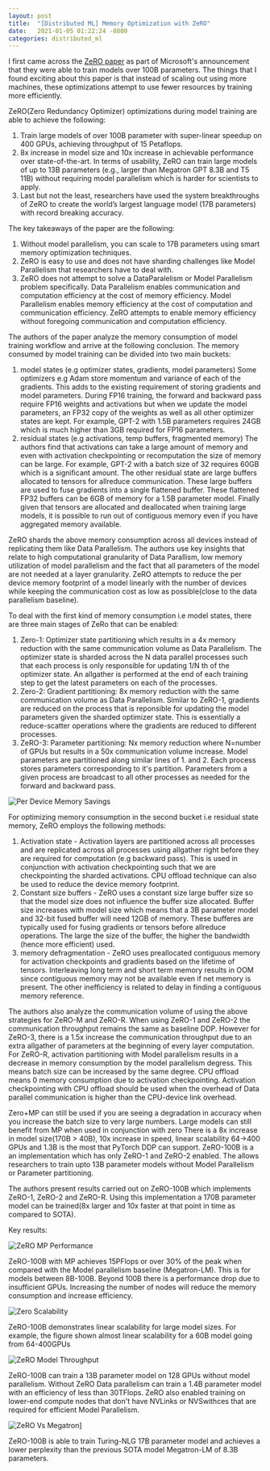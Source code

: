 ```yaml
---
layout: post
title:  "[Distributed ML] Memory Optimization with ZeRO"
date:   2021-01-05 01:22:24 -0800
categories: distributed_ml
---
```


I first came across the [ZeRO paper](https://www.microsoft.com/en-us/research/blog/zero-deepspeed-new-system-optimizations-enable-training-models-with-over-100-billion-parameters/) as part of Microsoft's announcement that they were able to train models over 100B parameters. The things that I found exciting about this paper is that instead of scaling out using more machines, these optimizations attempt to use fewer resources by training more efficiently.

ZeRO(Zero Redundancy Optimizer) optimizations during model training are able to achieve the following:

1. Train large models of over 100B parameter with super-linear speedup on 400 GPUs, achieving throughput of 15 Petaflops. 
2. 8x increase in model size and 10x increase in achievable performance over state-of-the-art. In terms of usability, 
ZeRO can train large models of up to 13B parameters (e.g., larger than Megatron GPT 8.3B and T5 11B) without requiring model parallelism which is harder for scientists to apply.
3. Last but not the least, researchers have used the system breakthroughs of ZeRO to create the world’s largest language model (17B parameters) with record breaking accuracy.

The key takeaways of the paper are the following:

1. Without model parallelism, you can scale to 17B parameters using smart memory optimization techniques.
2. ZeRO is easy to use and does not have sharding challenges like Model Parallelism that researchers have to deal with.
3. ZeRO does not attempt to solve a DataParalelism or Model Parallelism problem specifically. Data Parallelism enables  communication and computation efficiency at the cost of memory efficiency. Model Parallelism enables memory efficiency at the cost of computation and communication efficiency. ZeRO attempts to enable memory efficiency without foregoing communication and computation efficiency. 

The authors of the paper analyze the memory consumption of model training workflow and arrive at the following conclusion. The memory consumed by model training can be divided into two main buckets:

1. model states (e.g optimizer states, gradients, model parameters)
Some optimizers e.g Adam store momentum and variance of each of the gradients. This adds to the existing requirement of storing gradients and model parameters. During FP16 training, the forward and backward pass require FP16 weights and activations but when we update the model parameters, an FP32 copy of the weights as well as all other optimizer states are kept. For example, GPT-2 with 1.5B parameters requires 24GB  which is much higher than 3GB required for FP16 parameters.
2. residual states (e.g activations, temp buffers, fragmented memory)
The authors find that activations can take a large amount of memory and even with activation checkpointing or recomputation the size of memory can be large. For example, GPT-2 with a batch size of 32 requires 60GB which is a significant amount. The other residual state are large buffers allocated to tensors for allreduce communication. These large buffers are used to fuse gradients into a single flattened buffer. These flattened FP32 buffers can be 6GB of memory for a 1.5B parameter model. Finally given that tensors are allocated and deallocated when training large models, it is possible to run out of contiguous memory even if you have aggregated memory available. 


ZeRO shards the above memory consumption across all devices instead of replicating them like Data Parallelism. The authors use key insights that relate to high computational granularity of Data Parallism, low memory utilization of model parallelism and the fact that all parameters of the model are not needed at a layer granularity. ZeRO attempts to reduce the per device memory footprint of a model linearly with the number of devices while keeping the communication cost as low as possible(close to the data parallelism baseline).

To deal with the first kind of memory consumption i.e model states, there are three main stages of ZeRo that can be enabled:
1. Zero-1: Optimizer state partitioning which results in a 4x memory reduction with the same communication volume as Data Parallelism. The optimizer state is sharded across the N data parallel processes such that each process is only responsible for updating 1/N th of the optimizer state. An allgather is performed at the end of each training step to get the latest parameters on each of the processes.
2. Zero-2: Gradient partitioning: 8x memory reduction with the same communication volume as Data Parallelism. Similar to ZeRO-1, gradients are reduced on the process that is reponsible for updating the model parameters given the sharded optimizer state. This is essentially a reduce-scatter operations where the gradients are reduced to different processes.
3. ZeRO-3: Parameter partitioning: Nx memory reduction where N=number of GPUs but results in a 50x communication volume increase. Model parameters are partitioned along similar lines of 1. and 2. Each process stores parameters corresponding to it's partition. Parameters from a given process are broadcast to all other processes as needed for the forward and backward pass.

![Per Device Memory Savings](/assets/images/zero/zero-per-device-usage.png)

For optimizing memory consumption in the second bucket i.e residual state memory, ZeRO employs the following methods:
1. Activation state - Activation layers are partitioned across all processes and are replicated across all processes using allgather right before they are required for computation (e.g backward pass). This is used in conjunction with activation checkpointing such that we are checkpointing the sharded activations. CPU offload technique can also be used to reduce the device memory footprint.
2. Constant size buffers - ZeRO uses a constant size large buffer size so that the model size does not influence the buffer size allocated. Buffer size increases with model size which means that a 3B parameter model and 32-bit fused buffer will need 12GB of memory. These bufferes are typically used for fusing gradients or tensors before allreduce operations. The large the size of the buffer, the higher the bandwidth (hence more efficient) used.
3. memory defragmentation - ZeRO uses preallocated contiguous memory for activation checkpoints and gradients based on the lifetime of tensors. Interleaving long term and short term memory results in OOM since contiguous memory may not be available even if net memory is present. The other inefficiency is related to delay in finding a contiguous memory reference.

The authors also analyze the communication volume of using the above strategies for ZeRO-M and ZeRO-R. When using ZeRO-1 and ZeRO-2 the communication throughput remains the same as baseline DDP. However for ZeRO-3, there is a 1.5x increase the communication throughput due to an extra allgather of parameters at the beginning of every layer computation. For ZeRO-R, activation partitioning with Model parallelism results in a decrease in memory consumption by the model parallelism degress. This means batch size can be increased by the same degree. CPU offload means 0 memory consumption due to activation checkpointing. Activation checkpointing with CPU offload should be used when the overhead of Data parallel communication is higher than the CPU-device link overhead.

Zero+MP can still be used if you are seeing a degradation in accuracy when you increase the batch size to very large numbers. Large models can still benefit from MP when used in conjunction with zero
There is a 8x increase in model size(170B > 40B), 10x increase in speed, linear scalability 64->400 GPUs and 1.3B is the most that PyTorch DDP can support.
ZeRO-100B is a an implementation which has only ZeRO-1 and ZeRO-2 enabled. The allows researchers to train upto 13B parameter models without Model Parallelism or Parameter partitioning. 

The authors present results carried out on ZeRO-100B which implements ZeRO-1, ZeRO-2 and ZeRO-R. Using this implementation a 170B parameter model can be trained(8x larger and 10x faster at that point in time as compared to SOTA).

Key results:

![ZeRO MP Performance](/assets/images/zero/zero-mp-perf.png)

ZeRO-100B with MP achieves 15PFlops or over 30% of the peak when compared with the Model parallelism baseline (Megatron-LM). This is for models between 8B-100B. Beyond 100B there is a performance drop due to insufficient GPUs. Increasing the number of nodes will reduce the memory consumption and increase efficiency.

![Zero Scalability](/assets/images/zero/zero-scalability.png)

ZeRO-100B demonstrates linear scalability for large model sizes. For example, the figure shown almost linear scalability for a 60B model going from 64-400GPUs

![ZeRO Model Throughput](/assets/images/zero/zero-model-throughput.png)

ZeRO-100B can train a 13B parameter model on 128 GPUs without model parallelism. Without ZeRO Data parallelism can train a 1.4B parameter model with an efficiency of less than 30TFlops. ZeRO also enabled training on lower-end compute nodes that don't have NVLinks or NVSwithces that are required for efficient Model Parallelism.

![ZeRO Vs Megatron](/assets/images/zero/zero-vs-megatron.png)]

ZeRO-100B is able to train Turing-NLG 17B parameter model and achieves a lower perplexity than the previous SOTA model Megatron-LM of 8.3B parameters.